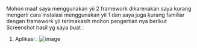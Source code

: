Mohon maaf saya menggunakan yii 2 framework dikarenakan saya kurang mengerti cara instalasi menggunakan yii 1 dan saya juga kurang familiar dengan framework yii terimakasih mohon pengertian nya 
berikut Screenshot hasil yg saya buat :
1. Aplikasi :
![image](https://github.com/BARBARBoyyHD/Nahrul_WebProgammer/assets/68151974/0ed2f2ca-56fb-4d08-bbfd-6bce0eac78db)


